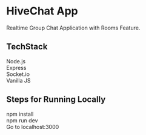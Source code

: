 # HiveChat App
Realtime Group Chat Application with Rooms Feature.

## TechStack
Node.js</br>
Express</br>
Socket.io</br>
Vanilla JS</br>

## Steps for Running Locally
npm install</br>
npm run dev</br>
Go to localhost:3000</br>
